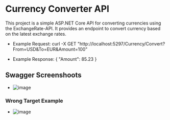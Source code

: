 # Currency Converter API

This project is a simple ASP.NET Core API for converting currencies using the ExchangeRate-API. It provides an endpoint to convert currency based on the latest exchange rates.
- Example Request:
curl -X GET "http://localhost:5297/Currency/Convert?From=USD&To=EUR&Amount=100"

- Example Response:
{ "Amount": 85.23 }

## Swagger Screenshoots

 - ![image](https://github.com/muhammet-enes-aksoy/CurrencyConverter/assets/97848966/6126ce18-6916-4962-8ab5-d916f3fec10f)

### Wrong Target Example
- ![image](https://github.com/muhammet-enes-aksoy/CurrencyConverter/assets/97848966/c496c8db-ae44-4337-8ffc-89988b28be79)

